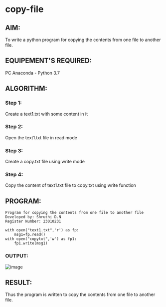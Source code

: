 # copy-file
## AIM:
To write a python program for copying the contents from one file to another file.
## EQUIPEMENT'S REQUIRED: 
PC
Anaconda - Python 3.7
## ALGORITHM: 
### Step 1:
Create a text1.txt with some content in it
### Step 2:
Open the text1.txt file in read mode
### Step 3:
Create a copy.txt file using write mode
### Step 4:
Copy the content of text1.txt file to copy.txt using write function
## PROGRAM:
```
Program for copying the contents from one file to another file
Developed by: Shruthi D.N
Register Number: 23010231

with open("text1.txt",'r') as fp:
    msg1=fp.read()
with open("copytxt",'w') as fp1:
    fp1.write(msg1)
```
### OUTPUT:
![image](https://github.com/Shruthidn27/copy-file/assets/138849783/ef8327ee-ca2e-4400-868e-ea5cd91f67a1)

## RESULT:
Thus the program is written to copy the contents from one file to another file.
